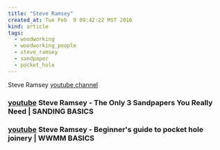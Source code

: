```yaml
---
title: "Steve Ramsey"
created_at: Tue Feb  9 09:42:22 MST 2016
kind: article
tags:
  - woodworking
  - woodworking_people
  - steve_ramsey
  - sandpaper
  - pocket_hole
---
```


Steve Ramsey <a href="https://www.youtube.com/user/stevinmarin" target="_blank">youtube channel</a>


### <a href="https://www.youtube.com/watch?v=mKairfMzc6Q" target="_blank">youtube</a> Steve Ramsey - The Only 3 Sandpapers You Really Need | SANDING BASICS


### <a href="https://www.youtube.com/watch?v=mvO6zaIUO18" target="_blank">youtube</a> Steve Ramsey - Beginner's guide to pocket hole joinery | WWMM BASICS


<!--
html boilerplate
<a href="" target="_blank"></a>
<img src="" width="400px">
-->


